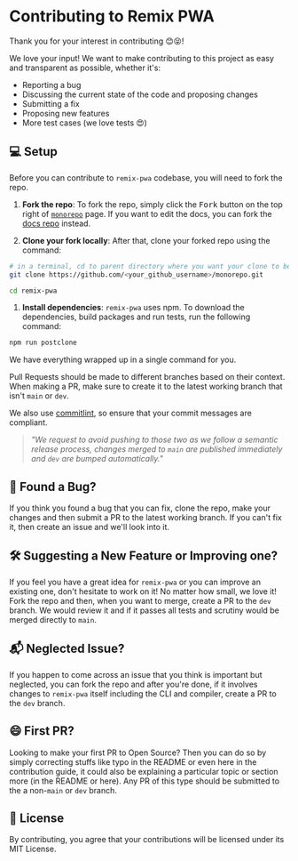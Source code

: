 # Contributing to Remix PWA

Thank you for your interest in contributing 😊😝!

We love your input! We want to make contributing to this project as easy and transparent as possible, whether it's:

- Reporting a bug
- Discussing the current state of the code and proposing changes
- Submitting a fix
- Proposing new features
- More test cases (we love tests 😍)

## 💻 Setup

Before you can contribute to `remix-pwa` codebase, you will need to fork the repo.

1. **Fork the repo**: To fork the repo, simply click the <kbd>Fork</kbd> button on the top right of [`monorepo`](https://github.com/remix-pwa/monorepo) page. If you want to edit the docs, you can fork the [docs repo](https:/github.com/ShafSpecs/remix-pwa-docs) instead.

2. **Clone your fork locally**: After that, clone your forked repo using the command:

```sh
# in a terminal, cd to parent directory where you want your clone to be, then
git clone https://github.com/<your_github_username>/monorepo.git

cd remix-pwa
```

1. **Install dependencies**: `remix-pwa` uses npm. To download the dependencies, build packages and run tests, run the following command:

```sh
npm run postclone
```

We have everything wrapped up in a single command for you.

Pull Requests should be made to different branches based on their context. When making a PR, make sure to create it to the latest working branch that isn't `main`
or `dev`.

We also use [commitlint](https://commitlint.js.org/), so ensure that your commit messages are compliant.

> *"We request to avoid pushing to those two as we follow a semantic release process, changes merged to `main` are published immediately and `dev` are bumped automatically."*

## 🐛 Found a Bug?

If you think you found a bug that you can fix, clone the repo, make your changes and then submit a PR to the latest working branch. If you can't fix it, then create an issue and we'll look into it.

## 🛠 Suggesting a New Feature or Improving one?

If you feel you have a great idea for `remix-pwa` or you can improve an existing one, don't hesitate to work on it! No matter how small, we love it! Fork the repo and then, when you want to merge, create a PR to the `dev` branch. We would review it and if it passes all tests and scrutiny would be merged directly to `main`.

## 📬 Neglected Issue?

If you happen to come across an issue that you think is important but neglected, you can fork the repo and after you're done, if it involves changes to `remix-pwa` itself including the CLI and compiler, create a PR to the `dev` branch.

## 😄 First PR?

Looking to make your first PR to Open Source? Then you can do so by simply correcting stuffs like typo in the README or even here in the contribution guide, it could also be explaining a particular topic or section more (in the README or here). Any PR of this type should be submitted to the a non-`main` or `dev` branch.

## 📃 License

By contributing, you agree that your contributions will be licensed under its MIT License.
